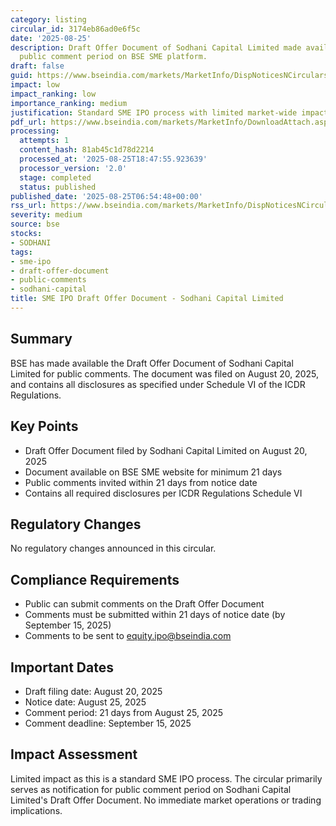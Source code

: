 ```yaml
---
category: listing
circular_id: 3174eb86ad0e6f5c
date: '2025-08-25'
description: Draft Offer Document of Sodhani Capital Limited made available for 21-day
  public comment period on BSE SME platform.
draft: false
guid: https://www.bseindia.com/markets/MarketInfo/DispNoticesNCirculars.aspx?Noticeid={333050B7-405A-44CE-AB58-033A867529D2}&noticeno=20250825-2&dt=08/25/2025&icount=2&totcount=67&flag=0
impact: low
impact_ranking: low
importance_ranking: medium
justification: Standard SME IPO process with limited market-wide impact
pdf_url: https://www.bseindia.com/markets/MarketInfo/DownloadAttach.aspx?id=20250825-2&attachedId=
processing:
  attempts: 1
  content_hash: 81ab45c1d78d2214
  processed_at: '2025-08-25T18:47:55.923639'
  processor_version: '2.0'
  stage: completed
  status: published
published_date: '2025-08-25T06:54:48+00:00'
rss_url: https://www.bseindia.com/markets/MarketInfo/DispNoticesNCirculars.aspx?Noticeid={333050B7-405A-44CE-AB58-033A867529D2}&noticeno=20250825-2&dt=08/25/2025&icount=2&totcount=67&flag=0
severity: medium
source: bse
stocks:
- SODHANI
tags:
- sme-ipo
- draft-offer-document
- public-comments
- sodhani-capital
title: SME IPO Draft Offer Document - Sodhani Capital Limited
---
```


## Summary

BSE has made available the Draft Offer Document of Sodhani Capital Limited for public comments. The document was filed on August 20, 2025, and contains all disclosures as specified under Schedule VI of the ICDR Regulations.

## Key Points

- Draft Offer Document filed by Sodhani Capital Limited on August 20, 2025
- Document available on BSE SME website for minimum 21 days
- Public comments invited within 21 days from notice date
- Contains all required disclosures per ICDR Regulations Schedule VI

## Regulatory Changes

No regulatory changes announced in this circular.

## Compliance Requirements

- Public can submit comments on the Draft Offer Document
- Comments must be submitted within 21 days of notice date (by September 15, 2025)
- Comments to be sent to equity.ipo@bseindia.com

## Important Dates

- Draft filing date: August 20, 2025
- Notice date: August 25, 2025
- Comment period: 21 days from August 25, 2025
- Comment deadline: September 15, 2025

## Impact Assessment

Limited impact as this is a standard SME IPO process. The circular primarily serves as notification for public comment period on Sodhani Capital Limited's Draft Offer Document. No immediate market operations or trading implications.